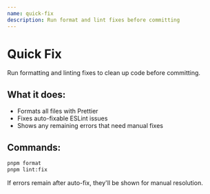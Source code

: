 ```yaml
---
name: quick-fix
description: Run format and lint fixes before committing
---
```


# Quick Fix

Run formatting and linting fixes to clean up code before committing.

## What it does:
- Formats all files with Prettier
- Fixes auto-fixable ESLint issues
- Shows any remaining errors that need manual fixes

## Commands:
```bash
pnpm format
pnpm lint:fix
```

If errors remain after auto-fix, they'll be shown for manual resolution.